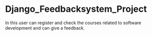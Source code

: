 # Django_Feedbacksystem_Project
In this user can register and check the courses related to software development and can give a feedback.
